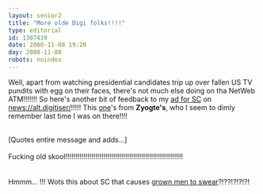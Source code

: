 ```yaml
---
layout: senior2
title: "More olde Digi folks!!!!"
type: editorial
id: 1307419
date: 2000-11-08 19:20
day: 2000-11-08
robots: noindex
---
```

Well, apart from watching presidential candidates trip up over fallen US TV pundits with egg on their faces, there's not much else doing on tha NetWeb ATM!!!!!!! So here's another bit of feedback to my <a href="http://x74.deja.com/threadmsg_ct.xp?AN=690440341.1&amp;mhitnum=0&amp;CONTEXT=973701900.539295791">ad for SC</a> on <a href="news://alt.digitiser/">news://alt.digitiser/</a>!!!!! This <a href="http://x74.deja.com/threadmsg_ct.xp?AN=691232959.1&amp;mhitnum=5&amp;CONTEXT=973701900.539295791">one</a>'s from <b>Zyogte's</b>, who I seem to dimly remember last time I was on there!!!! <br/> <br/><div class="usenet">[Quotes entire message and adds...]<br/> <br/>Fucking old skool!!!!!!!!!!!!!!!!!!!!!!!!!!!!!!!!!!!!!!!!!!!!!!!!!!!!!!!!!!!</div> <br/> <br/>Hmmm... !!! Wots this about SC that causes <a href="http://seniorcitizen.blogspot.com/archives/2000_11_05_seniorcitizen_archive.html#1295410">grown men to swear</a>?!??!?!?!?!
